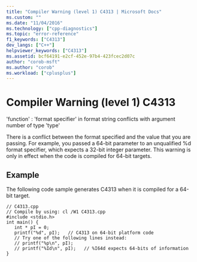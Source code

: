 ```yaml
---
title: "Compiler Warning (level 1) C4313 | Microsoft Docs"
ms.custom: ""
ms.date: "11/04/2016"
ms.technology: ["cpp-diagnostics"]
ms.topic: "error-reference"
f1_keywords: ["C4313"]
dev_langs: ["C++"]
helpviewer_keywords: ["C4313"]
ms.assetid: bcf64191-e2cf-452e-97b4-423fcec2d07c
author: "corob-msft"
ms.author: "corob"
ms.workload: ["cplusplus"]
---
```

# Compiler Warning (level 1) C4313
'function' : 'format specifier' in format string conflicts with argument number of type 'type'  
  
 There is a conflict between the format specified and the value that you are passing. For example, you passed a 64-bit parameter to an unqualified %d format specifier, which expects a 32-bit integer parameter. This warning is only in effect when the code is compiled for 64-bit targets.  
  
## Example  
 The following code sample generates C4313 when it is compiled for a 64-bit target.  
  
```  
// C4313.cpp  
// Compile by using: cl /W1 C4313.cpp  
#include <stdio.h>  
int main() {  
   int * pI = 0;  
   printf("%d", pI);   // C4313 on 64-bit platform code  
   // Try one of the following lines instead:  
   // printf("%p\n", pI);  
   // printf("%Id\n", pI);   // %I64d expects 64-bits of information  
}  
```